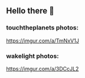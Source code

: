 ## Hello there 👋


### touchtheplanets photos:

https://imgur.com/a/TmNxV1J


### wakelight photos:

https://imgur.com/a/3DCcJL2
